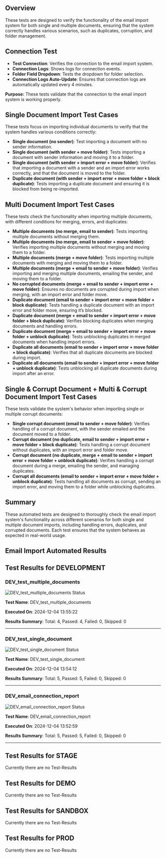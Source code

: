 
## Overview

These tests are designed to verify the functionality of the email import system for both single and multiple documents, ensuring that the system correctly handles various scenarios, such as duplicates, corruption, and folder management.

## Connection Test

* **Test Connection**: Verifies the connection to the email import system.
* **Connection Logs**: Shows logs for connection events.
* **Folder Field Dropdown**: Tests the dropdown for folder selection.
* **Connection Logs Auto-Update**: Ensures that connection logs are automatically updated every 4 minutes.

**Purpose:** These tests validate that the connection to the email import system is working properly.

## Single Document Import Test Cases

These tests focus on importing individual documents to verify that the system handles various conditions correctly:

* **Single document (no sender)**: Test importing a document with no sender information.
* **Single document (with sender + move folder)**: Tests importing a document with sender information and moving it to a folder.
* **Single document (with sender + import error + move folder)**: Verifies that importing a document with a sender and an import error works correctly, and that the document is moved to the folder.
* **Duplicate document (with sender + import error + move folder + block duplicate)**: Tests importing a duplicate document and ensuring it is blocked from being re-imported.

## Multi Document Import Test Cases

These tests check the functionality when importing multiple documents, with different conditions for merging, errors, and duplicates:

* **Multiple documents (no merge, email to sender)**: Tests importing multiple documents without merging them.
* **Multiple documents (no merge, email to sender + move folder)**: Verifies importing multiple documents without merging and moving them to a folder.
* **Multiple documents (merge + move folder)**: Tests importing multiple documents with merging and moving them to a folder.
* **Multiple documents (merge + email to sender + move folder)**: Verifies importing and merging multiple documents, emailing the sender, and moving them to a folder.
* **No corrupted documents (merge + email to sender + import error + move folder)**: Ensures no documents are corrupted during import when merging, with an import error and folder move.
* **Duplicate document (email to sender + import error + move folder + block duplicate)**: Tests handling a duplicate document with an import error and folder move, ensuring it’s blocked.
* **Duplicate document (merge + email to sender + import error + move folder + block duplicate)**: Verifies blocking duplicates when merging documents and handling errors.
* **Duplicate document (merge + email to sender + import error + move folder + unblock duplicate)**: Tests unblocking duplicates in merged documents when handling import errors.
* **Duplicate all documents (email to sender + import error + move folder + block duplicate)**: Verifies that all duplicate documents are blocked during import.
* **Duplicate all documents (email to sender + import error + move folder + unblock duplicate)**: Tests unblocking all duplicate documents during import after an error.

## Single & Corrupt Document + Multi & Corrupt Document Import Test Cases

These tests validate the system's behavior when importing single or multiple corrupt documents:

* **Single corrupt document (email to sender + move folder)**: Verifies handling of a corrupt document, with the sender emailed and the document moved to a folder.
* **Corrupt document (no duplicate, email to sender + import error + move folder + block duplicate)**: Tests handling a corrupt document without duplicates, with an import error and folder move.
* **Corrupt document (no duplicate, merge + email to sender + import error + move folder + unblock duplicate)**: Verifies handling a corrupt document during a merge, emailing the sender, and managing duplicates.
* **Corrupt all documents (email to sender + import error + move folder + unblock duplicate)**: Tests handling all documents as corrupt, sending an import error, and moving them to a folder while unblocking duplicates.

## Summary

These automated tests are designed to thoroughly check the email import system's functionality across different scenarios for both single and multiple document imports, including handling errors, duplicates, and corrupted documents. Each test ensures that the system behaves as expected in real-world usage.

## Email Import Automated Results
## Test Results for DEVELOPMENT

### DEV_test_multiple_documents 

![DEV_test_multiple_documents Status](https://img.shields.io/badge/DEV_test_multiple_documents-4+passed%2C+0+failed%2C+0+skipped-green.svg)

**Test Name**: DEV_test_multiple_documents

**Executed On**: 2024-12-04 13:55:22

**Results Summary**: Total: 4, Passed: 4, Failed: 0, Skipped: 0


---

### DEV_test_single_document 

![DEV_test_single_document Status](https://img.shields.io/badge/DEV_test_single_document-5+passed%2C+0+failed%2C+0+skipped-green.svg)

**Test Name**: DEV_test_single_document

**Executed On**: 2024-12-04 13:54:12

**Results Summary**: Total: 5, Passed: 5, Failed: 0, Skipped: 0


---

### DEV_email_connection_report 

![DEV_email_connection_report Status](https://img.shields.io/badge/DEV_email_connection_report-5+passed%2C+0+failed%2C+0+skipped-green.svg)

**Test Name**: DEV_email_connection_report

**Executed On**: 2024-12-04 13:52:59

**Results Summary**: Total: 5, Passed: 5, Failed: 0, Skipped: 0


---

## Test Results for STAGE

Currently there are no Test-Results

## Test Results for DEMO

Currently there are no Test-Results

## Test Results for SANDBOX

Currently there are no Test-Results

## Test Results for PROD

Currently there are no Test-Results

